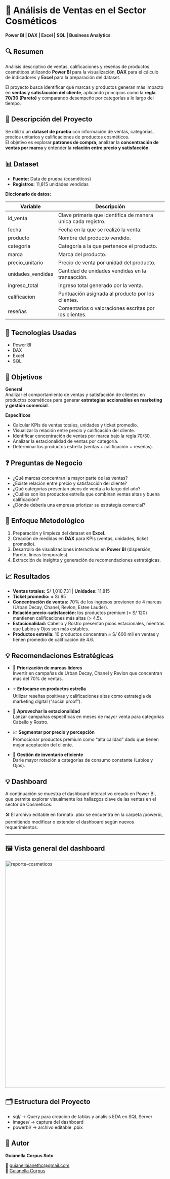 # 💄 Análisis de Ventas en el Sector Cosméticos  
**Power BI | DAX | Excel | SQL | Business Analytics**



## 🔍 Resumen
Análisis descriptivo de ventas, calificaciones y reseñas de productos cosméticos utilizando **Power BI** para la visualización, **DAX** para el cálculo de indicadores y **Excel** para la preparación del dataset.  

El proyecto busca identificar qué marcas y productos generan más impacto en **ventas y satisfacción del cliente**, aplicando principios como la **regla 70/30 (Pareto)** y comparando desempeño por categorías a lo largo del tiempo.  



## 📖 Descripción del Proyecto
Se utilizó un **dataset de prueba** con información de ventas, categorías, precios unitarios y calificaciones de productos cosméticos.  
El objetivo es explorar **patrones de compra**, analizar la **concentración de ventas por marca** y entender la **relación entre precio y satisfacción**.  



## 📊 Dataset
- **Fuente:** Data de prueba (cosméticos)  
- **Registros:** 11,815 unidades vendidas  

**Diccionario de datos:**  

| Variable          | Descripción                                                                 |
|-------------------|-----------------------------------------------------------------------------|
| id_venta          | Clave primaria que identifica de manera única cada registro.                |
| fecha             | Fecha en la que se realizó la venta.                                        |
| producto          | Nombre del producto vendido.                                                |
| categoria         | Categoría a la que pertenece el producto.                                   |
| marca             | Marca del producto.                                                         |
| precio_unitario   | Precio de venta por unidad del producto.                                    |
| unidades_vendidas | Cantidad de unidades vendidas en la transacción.                            |
| ingreso_total     | Ingreso total generado por la venta.                                        |
| calificacion      | Puntuación asignada al producto por los clientes.                           |
| reseñas           | Comentarios o valoraciones escritas por los clientes.                      |



## 🧰 Tecnologías Usadas
- Power BI  
- DAX  
- Excel  
- SQL


## 🎯 Objetivos

**General**  
Analizar el comportamiento de ventas y satisfacción de clientes en productos cosméticos para generar **estrategias accionables en marketing y gestión comercial**.  

**Específicos**  
- Calcular KPIs de ventas totales, unidades y ticket promedio.  
- Visualizar la relación entre precio y calificación del cliente.  
- Identificar concentración de ventas por marca bajo la regla 70/30.  
- Analizar la estacionalidad de ventas por categoría.  
- Determinar los productos estrella (ventas + calificación + reseñas).  



## ❓ Preguntas de Negocio
- ¿Qué marcas concentran la mayor parte de las ventas?  
- ¿Existe relación entre precio y satisfacción del cliente?  
- ¿Qué categorías presentan picos de venta a lo largo del año?  
- ¿Cuáles son los productos estrella que combinan ventas altas y buena calificación?  
- ¿Dónde debería una empresa priorizar su estrategia comercial?  



## 🧠 Enfoque Metodológico
1. Preparación y limpieza del dataset en **Excel**.  
2. Creación de medidas en **DAX** para KPIs (ventas, unidades, ticket promedio).  
3. Desarrollo de visualizaciones interactivas en **Power BI** (dispersión, Pareto, líneas temporales).  
4. Extracción de insights y generación de recomendaciones estratégicas.  



## 📈 Resultados
- **Ventas totales:** S/ 1,010,731 | **Unidades:** 11,815  
- **Ticket promedio:** ≈ S/ 85  
- **Concentración de ventas:** 70% de los ingresos provienen de 4 marcas (Urban Decay, Chanel, Revlon, Estee Lauder).  
- **Relación precio-satisfacción:** los productos premium (> S/ 120) mantienen calificaciones más altas (> 4.5).  
- **Estacionalidad:** Cabello y Rostro presentan picos estacionales, mientras que Labios y Ojos son más estables.  
- **Productos estrella:** 10 productos concentran ≈ S/ 600 mil en ventas y tienen promedio de calificación de 4.6.  



## 💡 Recomendaciones Estratégicas
- 🎯 **Priorización de marcas líderes**  
  Invertir en campañas de Urban Decay, Chanel y Revlon que concentran más del 70% de ventas.  

- ⭐ **Enfocarse en productos estrella**  
  Utilizar reseñas positivas y calificaciones altas como estrategia de marketing digital (“social proof”).  

- 📅 **Aprovechar la estacionalidad**  
  Lanzar campañas específicas en meses de mayor venta para categorías Cabello y Rostro.  

- 📈 **Segmentar por precio y percepción**  
  Promocionar productos premium como “alta calidad” dado que tienen mejor aceptación del cliente.  

- 🔄 **Gestión de inventario eficiente**  
  Darle mayor rotación a categorías de consumo constante (Labios y Ojos).  


## 💡 Dashboard
A continuación se muestra el dashboard interactivo creado en Power BI, que permite explorar visualmente los hallazgos clave de las ventas en el sector de Cosmeticos.

🛠 El archivo editable en formato .pbix se encuentra en la carpeta /powerbi, permitiendo modificar o extender el dashboard según nuevos requerimientos.


---
## 🖼️ Vista general del dashboard


<img width="1306" height="717" alt="reporte-cosmeticos" src="https://github.com/user-attachments/assets/4dbfd373-1d82-47be-9a28-dab95e3b4e12" />

## 🗂️ Estructura del Proyecto
- sql/ → Query para creacion de tablas y analisis EDA en SQL Server
- images/ → captura del dashboard
- powerbi/ → archivo editable .pbix

## 👤 Autor
**Guianella Corpus Soto**

📧 guianellajanethc@gmail.com  
🔗 [Guianella Corpus](https://www.linkedin.com/in/guianellacorpus/)
